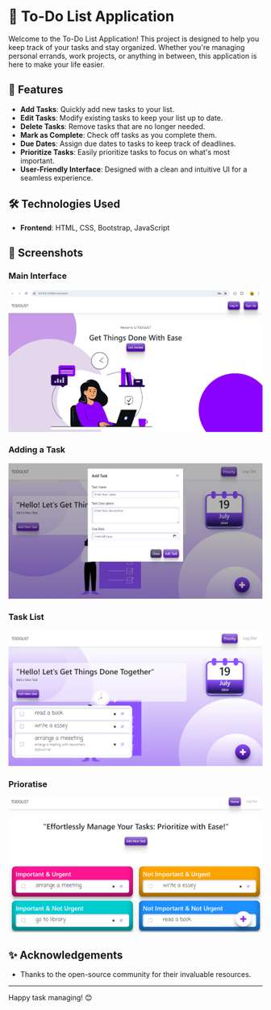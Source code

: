 # 📝 To-Do List Application

Welcome to the To-Do List Application! This project is designed to help you keep track of your tasks and stay organized. Whether you're managing personal errands, work projects, or anything in between, this application is here to make your life easier.

## 🚀 Features

- **Add Tasks**: Quickly add new tasks to your list.
- **Edit Tasks**: Modify existing tasks to keep your list up to date.
- **Delete Tasks**: Remove tasks that are no longer needed.
- **Mark as Complete**: Check off tasks as you complete them.
- **Due Dates**: Assign due dates to tasks to keep track of deadlines.
- **Prioritize Tasks**: Easily prioritize tasks to focus on what's most important.
- **User-Friendly Interface**: Designed with a clean and intuitive UI for a seamless experience.

## 🛠️ Technologies Used

- **Frontend**: HTML, CSS, Bootstrap, JavaScript

## 📸 Screenshots

### Main Interface
![Main Interface](images/welcome.png)

### Adding a Task
![Adding a Task](images/taskAdd.png)

### Task List
![Task List](images/taskList.png)

### Prioratise
![Task List](images/prioratise.png)

## ✨ Acknowledgements

- Thanks to the open-source community for their invaluable resources.


---

Happy task managing! 😊

